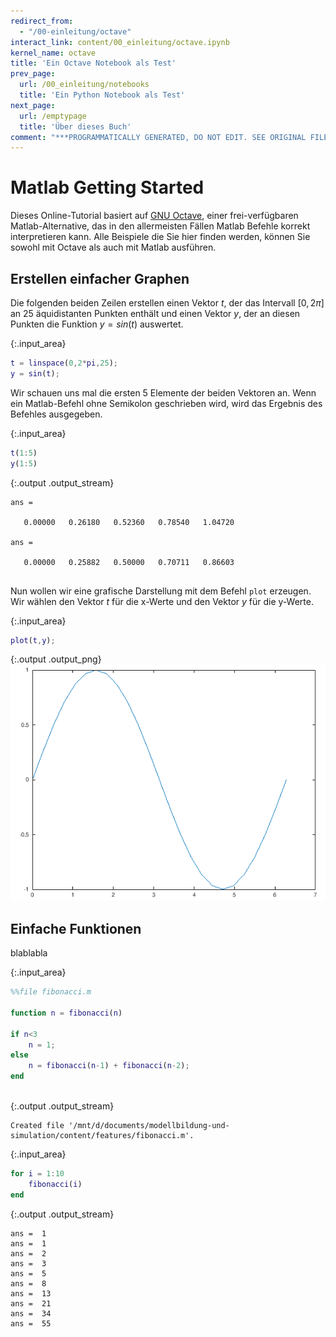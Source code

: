 ```yaml
---
redirect_from:
  - "/00-einleitung/octave"
interact_link: content/00_einleitung/octave.ipynb
kernel_name: octave
title: 'Ein Octave Notebook als Test'
prev_page:
  url: /00_einleitung/notebooks
  title: 'Ein Python Notebook als Test'
next_page:
  url: /emptypage
  title: 'Über dieses Buch'
comment: "***PROGRAMMATICALLY GENERATED, DO NOT EDIT. SEE ORIGINAL FILES IN /content***"
---
```


# Matlab Getting Started

Dieses Online-Tutorial basiert auf [GNU Octave](https://www.gnu.org/software/octave/), einer frei-verfügbaren Matlab-Alternative, das in den allermeisten Fällen Matlab Befehle korrekt interpretieren kann. Alle Beispiele die Sie hier finden werden, können Sie sowohl mit Octave als auch mit Matlab ausführen.

## Erstellen einfacher Graphen

Die folgenden beiden Zeilen erstellen einen Vektor $t$, der das Intervall $[0,2\pi]$ an 25 äquidistanten Punkten enthält und einen Vektor $y$, der an diesen Punkten die Funktion $y=sin(t)$ auswertet.



{:.input_area}
```matlab
t = linspace(0,2*pi,25);
y = sin(t);
```


Wir schauen uns mal die ersten 5 Elemente der beiden Vektoren an. Wenn ein Matlab-Befehl ohne Semikolon geschrieben wird, wird das Ergebnis des Befehles ausgegeben.



{:.input_area}
```matlab
t(1:5)
y(1:5)
```


{:.output .output_stream}
```
ans =

   0.00000   0.26180   0.52360   0.78540   1.04720

ans =

   0.00000   0.25882   0.50000   0.70711   0.86603


```

Nun wollen wir eine grafische Darstellung mit dem Befehl `plot` erzeugen. Wir wählen den Vektor $t$ für die x-Werte und den Vektor $y$ für die y-Werte. 



{:.input_area}
```matlab
plot(t,y);
```



{:.output .output_png}
![png](../images/00_einleitung/octave_6_0.png)



## Einfache Funktionen

blablabla



{:.input_area}
```matlab
%%file fibonacci.m

function n = fibonacci(n)

if n<3
    n = 1;
else
    n = fibonacci(n-1) + fibonacci(n-2);
end
    
```


{:.output .output_stream}
```
Created file '/mnt/d/documents/modellbildung-und-simulation/content/features/fibonacci.m'.

```



{:.input_area}
```matlab
for i = 1:10
    fibonacci(i)
end
```


{:.output .output_stream}
```
ans =  1
ans =  1
ans =  2
ans =  3
ans =  5
ans =  8
ans =  13
ans =  21
ans =  34
ans =  55

```
